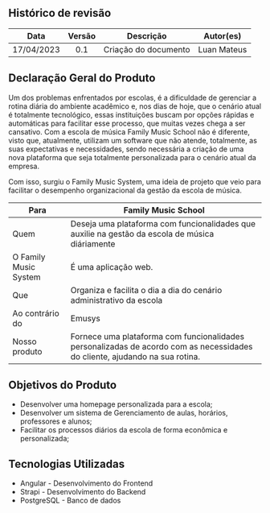 ## Histórico de revisão

|    Data    | Versão |      Descrição       |  Autor(es)  |
| :--------: | :----: | :------------------: | :---------: |
| 17/04/2023 |  0.1   | Criação do documento | Luan Mateus |

## Declaração Geral do Produto

Um dos problemas enfrentados por escolas, é a dificuldade de gerenciar a rotina diária do ambiente acadêmico e, nos dias de hoje, que o cenário atual é totalmente tecnológico, essas instituições buscam por opções rápidas e automáticas para facilitar esse processo, que muitas vezes chega a ser cansativo. Com a escola de música Family Music School não é diferente, visto que, atualmente, utilizam um software que não atende, totalmente, as suas expectativas e necessidades, sendo necessária a criação de uma nova plataforma que seja totalmente personalizada para o cenário atual da empresa.

Com isso, surgiu o Family Music System, uma ideia de projeto que veio para facilitar o desempenho organizacional da gestão da escola de música.

| Para                  | Family Music School                                                                                                         |
| --------------------- | --------------------------------------------------------------------------------------------------------------------------- |
| Quem                  | Deseja uma plataforma com funcionalidades que auxilie na gestão da escola de música diáriamente                             |
| O Family Music System | É uma aplicação web.                                                                                                        |
| Que                   | Organiza e facilita o dia a dia do cenário administrativo da escola                                                         |
| Ao contrário do       | Emusys                                                                                                                      |
| Nosso produto         | Fornece uma plataforma com funcionalidades personalizadas de acordo com as necessidades do cliente, ajudando na sua rotina. |

## Objetivos do Produto

- Desenvolver uma homepage personalizada para a escola;
- Desenvolver um sistema de Gerenciamento de aulas, horários, professores e alunos;
- Facilitar os processos diários da escola de forma econômica e personalizada;

## Tecnologias Utilizadas

- Angular - Desenvolvimento do Frontend
- Strapi - Desenvolvimento do Backend
- PostgreSQL - Banco de dados

